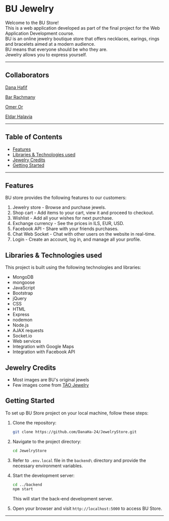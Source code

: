 # BU Jewelry

<p>
Welcome to the BU Store! <br>
This is a web application developed as part of the final project for the Web Application Development course. <br>
BU is an online jewelry boutique store that offers necklaces, earings, rings and bracelets aimed at a modern audience. <br>
BU means that everyone should be who they are. <br>
Jewelry allows you to express yourself.
</p>


---

## Collaborators
[Dana Hafif](https://github.com/DanaHa-24)

[Bar Rachmany](https://github.com/barrachmany)

[Omer Or](https://github.com/OmerOr1)

[Eldar Halavia](https://github.com/EldarHalavia)

---

## Table of Contents

- [Features](#features)
- [Libraries & Technologies used](#Libraries-and-Technologies-used)
- [Jewelry Credits](#Jewelry-Credits)
- [Getting Started](#Getting-Started)

---

## Features

BU store provides the following features to our customers:
1) Jewelry store - Browse and purchase jewels.
2) Shop cart - Add items to your cart, view it and proceed to checkout.
3) Wishlist - Add all your wishes for next purchase.
4) Exchange currency - See the prices in ILS, EUR, USD.
5) Facebook API - Share with your friends purchases.
6) Chat Web Socket - Chat with other users on the website in real-time.
7) Login - Create an account, log in, and manage all your profile.


## Libraries & Technologies used

This project is built using the following technologies and libraries:

* MongoDB
* mongoose
* JavaScript
* Bootstrap
* jQuery
* CSS
* HTML
* Express
* nodemon
* Node.js
* AJAX requests
* Socket.io
* Web services
* Integration with Google Maps
* Integration with Facebook API


## Jewelry Credits

* Most images are BU's original jewels
* Few images come from [TAO Jewelry](https://shoptaostyle.com/)


## Getting Started

To set up BU Store project on your local machine, follow these steps:

1. Clone the repository:

   ```bash
   git clone https://github.com/DanaHa-24/JewelryStore.git
   ```

2. Navigate to the project directory:

   ```bash
   cd JewelryStore
   ```
   
3. Refer to `.env.local` file in the `backend\` directory and provide the necessary environment variables.

4. Start the development server:

   ```bash
   cd ../backend
   npm start
   ```
   This will start the back-end development server.

5. Open your browser and visit `http://localhost:5000` to access BU Store.

---
